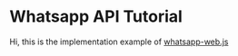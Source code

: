 # Whatsapp API Tutorial

Hi, this is the implementation example of <a href="https://github.com/pedroslopez/whatsapp-web.js">whatsapp-web.js</a>
